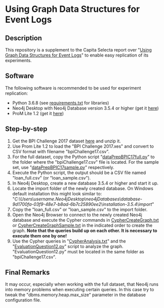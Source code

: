 # Using Graph Data Structures for Event Logs
## Description
This repository is a supplement to the Capita Selecta report over "[Using Graph Data Structures for Event Logs](https://doi.org/10.5281/zenodo.3333831)" to enable easy replication of its experiments.

## Software
The following software is recommended to be used for experiment replication:
- Python 3.6.8 (see [requirements.txt](https://github.com/multi-dimensional-process-mining/graphdb-eventlogs/blob/master/requeriments.txt) for libraries)
- Neo4j Desktop with Neo4j Database version 3.5.4 or higher (get it [here](https://neo4j.com/download/?ref=product))
- ProM Lite 1.2 (get it [here](http://promtools.org/doku.php?id=promlite12))

## Step-by-step
1. Get the BPI Challenge 2017 dataset [here](https://data.4tu.nl/repository/uuid:5f3067df-f10b-45da-b98b-86ae4c7a310b) and unzip it.
2. Use Prom Lite 1.2 to load the "BPI Challenge 2017.xes" and convert to CSV format with filename "bpiChallenge17.csv".
3. For the full dataset, copy the Python script "[dataPrepBPIC17full.py](https://github.com/multi-dimensional-process-mining/graphdb-eventlogs/blob/master/dataPrepBPIC17full.py)" to the folder where the "bpiChallenge17.csv" file is located. For the sample set, use "[dataPrepBPIC17sample.py](https://github.com/multi-dimensional-process-mining/graphdb-eventlogs/blob/master/dataPrepBPIC17sample.py)" respectively.
4. Execute the Python script, the output should be a CSV file named "loan_full.csv" (or "loan_sample.csv").
5. In Neo4j Desktop, create a new database 3.5.4 or higher and start it up.
6. Locate the import folder of the newly created database. On Windows default installation this might look similar to: "*C:\Users\username\.Neo4jDesktop\neo4jDatabases\database-9d1700fa-03f9-48e7-b8ad-6b7c25890ee2\installation-3.5.4\import*"  
7. Copy the "loan_full.csv" or "loan_sample.csv" to the import folder.
8. Open the Neo4j Browser to connect to the newly created Neo4j database and execute the Cypher commands in [CypherCreateGraph.txt](https://github.com/multi-dimensional-process-mining/graphdb-eventlogs/blob/master/CypherCreateGraph.txt) or [CypherCreateGraphSample.txt](https://github.com/multi-dimensional-process-mining/graphdb-eventlogs/blob/master/CypherCreateGraphSample.txt) in the indicated order to create the graph. **Note that the queries build up on each other. It is necessary to execute them one by one!** 
9. Use the Cypher queries in "[CypherAnalysis.txt](https://github.com/multi-dimensional-process-mining/graphdb-eventlogs/blob/master/CypherAnalysis.txt)" and the "[EvaluationQuestion12.py](https://github.com/multi-dimensional-process-mining/graphdb-eventlogs/blob/master/EvaluationQuestion12.py)" script to analyze the graph. "EvaluationQuestion12.py" must be located in the same folder as "bpiChallenge17.csv".

## Final Remarks
It may occur, especially when working with the full dataset, that Neo4j runs into memory problems when executing certain queries. In this case try to tweak the "dbms.memory.heap.max_size" parameter in the database configuration file.
